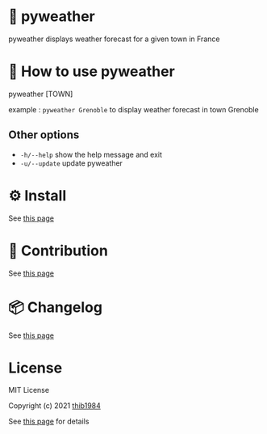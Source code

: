 # :syringe: pyweather

pyweather displays weather forecast for a given town in France


# 🚀 How to use **pyweather**

pyweather \[TOWN\]

example : ``pyweather Grenoble`` to display weather forecast in town Grenoble

## Other options

  - ``-h/--help``    show the help message and exit
  - ``-u/--update``  update pyweather

# ⚙️ Install

See [this page](INSTALL.md)

# :construction_worker: Contribution

See [this page](CONTRIBUTING.md)

# :package: Changelog

See [this page](CHANGELOG.md)


# License

MIT License

Copyright (c) 2021 [thib1984](https://github.com/thib1984)

See [this page](LICENSE.txt) for details